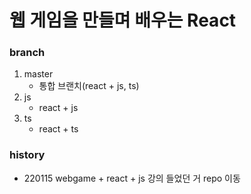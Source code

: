 # 웹 게임을 만들며 배우는 React
### branch
1. master
	- 통합 브랜치(react + js, ts)
2. js
	- react + js
3. ts
	- react + ts


### history
- 220115 webgame + react + js 강의 들었던 거 repo 이동